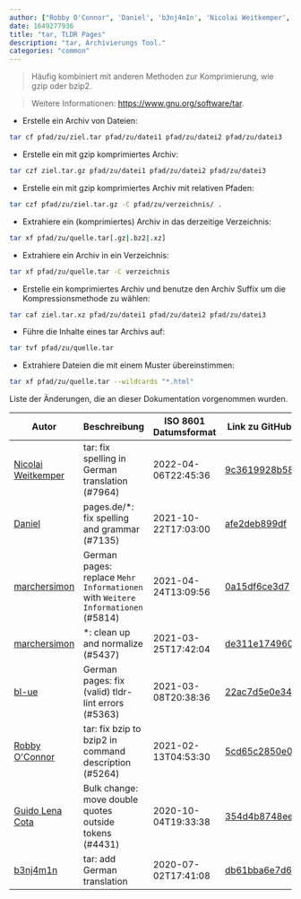 ```yaml
---
author: ["Robby O'Connor", 'Daniel', 'b3nj4m1n', 'Nicolai Weitkemper', 'Guido Lena Cota', 'bl-ue', 'marchersimon']
date: 1649277936
title: "tar, TLDR Pages"
description: "tar, Archivierungs Tool."
categories: "common"
---
```

> Häufig kombiniert mit anderen Methoden zur Komprimierung, wie gzip oder bzip2.

> Weitere Informationen: <https://www.gnu.org/software/tar>.

- Erstelle ein Archiv von Dateien:

```bash
tar cf pfad/zu/ziel.tar pfad/zu/datei1 pfad/zu/datei2 pfad/zu/datei3
```

- Erstelle ein mit gzip komprimiertes Archiv:

```bash
tar czf ziel.tar.gz pfad/zu/datei1 pfad/zu/datei2 pfad/zu/datei3
```

- Erstelle ein mit gzip komprimiertes Archiv mit relativen Pfaden:

```bash
tar czf pfad/zu/ziel.tar.gz -C pfad/zu/verzeichnis/ .
```

- Extrahiere ein (komprimiertes) Archiv in das derzeitige Verzeichnis:

```bash
tar xf pfad/zu/quelle.tar[.gz|.bz2|.xz]
```

- Extrahiere ein Archiv in ein Verzeichnis:

```bash
tar xf pfad/zu/quelle.tar -C verzeichnis
```

- Erstelle ein komprimiertes Archiv und benutze den Archiv Suffix um die Kompressionsmethode zu wählen:

```bash
tar caf ziel.tar.xz pfad/zu/datei1 pfad/zu/datei2 pfad/zu/datei3
```

- Führe die Inhalte eines tar Archivs auf:

```bash
tar tvf pfad/zu/quelle.tar
```

- Extrahiere Dateien die mit einem Muster übereinstimmen:

```bash
tar xf pfad/zu/quelle.tar --wildcards "*.html"
```
Liste der Änderungen, die an dieser Dokumentation vorgenommen wurden.


Autor | Beschreibung | ISO 8601 Datumsformat | Link zu GitHub
------|-----|-----|-----
[Nicolai Weitkemper](mailto:nico.weio@gmail.com) | tar: fix spelling in German translation (#7964) | 2022-04-06T22:45:36 | [9c3619928b58](https://github.com/tldr-pages/tldr/commit/9c3619928b5887124c035d1894a76786dfa742aa)
[Daniel](mailto:71837281+darmiel@users.noreply.github.com) | pages.de/*: fix spelling and grammar (#7135) | 2021-10-22T17:03:00 | [afe2deb899df](https://github.com/tldr-pages/tldr/commit/afe2deb899df7f1b3252bdd1326e56988568acce)
[marchersimon](mailto:50295997+marchersimon@users.noreply.github.com) | German pages: replace `Mehr Informationen` with `Weitere Informationen` (#5814) | 2021-04-24T13:09:56 | [0a15df6ce3d7](https://github.com/tldr-pages/tldr/commit/0a15df6ce3d790b71b8fa4ae2e8befe0ed0806c7)
[marchersimon](mailto:50295997+marchersimon@users.noreply.github.com) | *: clean up and normalize (#5437) | 2021-03-25T17:42:04 | [de311e174960](https://github.com/tldr-pages/tldr/commit/de311e17496083a7f805793ef228995ecc7e8c97)
[bl-ue](mailto:54780737+bl-ue@users.noreply.github.com) | German pages: fix (valid) tldr-lint errors (#5363) | 2021-03-08T20:38:36 | [22ac7d5e0e34](https://github.com/tldr-pages/tldr/commit/22ac7d5e0e34bac2d1640ba3505be55eeabb2773)
[Robby O'Connor](mailto:rob@oconnor.ninja) | tar: fix bzip to bzip2 in command description (#5264) | 2021-02-13T04:53:30 | [5cd65c2850e0](https://github.com/tldr-pages/tldr/commit/5cd65c2850e0f3186af032337f596dbb7c5be79a)
[Guido Lena Cota](mailto:guido.lenacota@kreuzwerker.de) | Bulk change: move double quotes outside tokens (#4431) | 2020-10-04T19:33:38 | [354d4b8748ee](https://github.com/tldr-pages/tldr/commit/354d4b8748ee58813dd6830ced7c3b11067255d7)
[b3nj4m1n](mailto:b3nj4m1n@gmx.net) | tar: add German translation | 2020-07-02T17:41:08 | [db61bba6e7d6](https://github.com/tldr-pages/tldr/commit/db61bba6e7d663e2dd85727fa3a5977ec3fad6bf)

